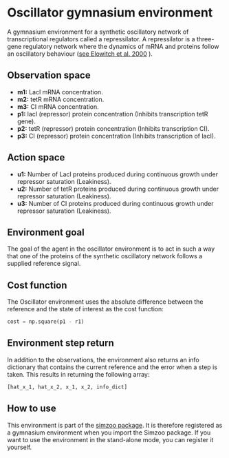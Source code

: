 # Oscillator gymnasium environment

A gymnasium environment for a synthetic oscillatory network of transcriptional regulators
called a repressilator. A repressilator is a three-gene regulatory network where the
dynamics of mRNA and proteins follow an oscillatory behaviour
([see Elowitch et al. 2000](https://www-nature-com.tudelft.idm.oclc.org/articles/35002125)
).

## Observation space

*   **m1:** Lacl mRNA concentration.
*   **m2:** tetR mRNA concentration.
*   **m3:** CI mRNA concentration.
*   **p1:** lacI (repressor) protein concentration (Inhibits transcription tetR gene).
*   **p2:** tetR (repressor) protein concentration (Inhibits transcription CI).
*   **p3:** CI (repressor) protein concentration (Inhibits transcription of lacI).

## Action space

*   **u1:** Number of Lacl proteins produced during continuous growth under repressor saturation (Leakiness).
*   **u2:** Number of tetR proteins produced during continuous growth under repressor saturation (Leakiness).
*   **u3:** Number of CI proteins produced during continuous growth under repressor saturation (Leakiness).

## Environment goal

The goal of the agent in the oscillator environment is to act in such a way that one
of the proteins of the synthetic oscillatory network follows a supplied reference
signal.

## Cost function

The Oscillator environment uses the absolute difference between the reference and the state of interest as the cost function:

```python
cost = np.square(p1 - r1)
```

## Environment step return

In addition to the observations, the environment also returns an info dictionary that contains the current reference and
the error when a step is taken. This results in returning the following array:

```python
[hat_x_1, hat_x_2, x_1, x_2, info_dict]
```

## How to use

This environment is part of the [simzoo package](https://github.com/rickstaa/simzoo). It is therefore registered as a gymnasium environment when you import the Simzoo package. If you want to use the environment in the stand-alone mode, you can register it yourself.
